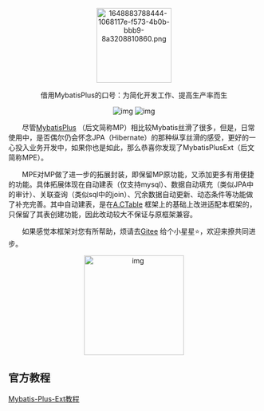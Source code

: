 <p align="center"><img src="https://s2.loli.net/2022/04/02/wibvoFgKym4NY57.png" alt="1648883788444-1068117e-f573-4b0b-bbb9-8a3208810860.png" width="150px" /></p>



<p align="center">借用MybatisPlus的口号：为简化开发工作、提高生产率而生</p>

<p align="center">
<img src="https://img.shields.io/maven-central/v/com.baomidou/mybatis-plus.svg?style=for-the-badge" alt="img" /> 
<img src="https://img.shields.io/badge/license-Apache 2-4EB1BA.svg?style=for-the-badge" alt="img" />
</p>



&nbsp;&nbsp;&nbsp;&nbsp;&nbsp;&nbsp;&nbsp;尽管[MybatisPlus](https://gitee.com/baomidou/mybatis-plus) （后文简称MP）相比较Mybatis丝滑了很多，但是，日常使用中，是否偶尔仍会怀念JPA（Hibernate）的那种纵享丝滑的感受，更好的一心投入业务开发中，如果你也是如此，那么恭喜你发现了MybatisPlusExt（后文简称MPE）。

&nbsp;&nbsp;&nbsp;&nbsp;&nbsp;&nbsp;&nbsp;MPE对MP做了进一步的拓展封装，即保留MP原功能，又添加更多有用便捷的功能。具体拓展体现在自动建表（仅支持mysql）、数据自动填充（类似JPA中的审计）、关联查询（类似sql中的join）、冗余数据自动更新、动态条件等功能做了补充完善。其中自动建表，是在[A.CTable](https://gitee.com/sunchenbin/mybatis-enhance) 框架上的基础上改进适配本框架的，只保留了其表创建功能，因此改动较大不保证与原框架兼容。

&nbsp;&nbsp;&nbsp;&nbsp;&nbsp;&nbsp;&nbsp;如果感觉本框架对您有所帮助，烦请去[Gitee](https://gitee.com/tangzc/mybatis-plus-ext) 给个小星星⭐️，欢迎来撩共同进步。

<p align="center"><img src="https://s2.loli.net/2022/04/02/Sc6uMsaKNY9nWBE.png" alt="img" width="200px" /></p>

## 官方教程

<a href="https://www.yuque.com/dontang/codewiki/gzqgd8" target="_blank">Mybatis-Plus-Ext教程</a>
